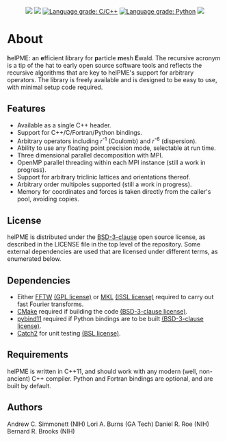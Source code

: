 <p align="center">
<a href="https://travis-ci.org/andysim/helpme"> <img src="https://travis-ci.org/andysim/helpme.svg?branch=master" /></a>
<a href="https://codecov.io/gh/andysim/helpme"> <img src="https://img.shields.io/codecov/c/github/andysim/helpme/master.svg" /></a>
<a href="https://lgtm.com/projects/g/andysim/helpme/context:cpp"><img alt="Language grade: C/C++" src="https://img.shields.io/lgtm/grade/cpp/g/andysim/helpme.svg?logo=lgtm&logoWidth=18"/></a>
<a href="https://lgtm.com/projects/g/andysim/helpme/context:python"><img alt="Language grade: Python" src="https://img.shields.io/lgtm/grade/python/g/andysim/helpme.svg?logo=lgtm&logoWidth=18"/></a>
<a href="https://opensource.org/licenses/BSD-3-Clause"><img src=https://img.shields.io/github/license/andysim/helpme.svg /></a>
</p>

# About #

**h**elPME: an **e**fficient **l**ibrary for **p**article **m**esh **E**wald.
The recursive acronym is a tip of the hat to early open source software tools
and reflects the recursive algorithms that are key to helPME's support for
arbitrary operators. The library is freely available and is designed to be easy
to use, with minimal setup code required.

## Features ##

* Available as a single C++ header.
* Support for C++/C/Fortran/Python bindings.
* Arbitrary operators including *r*<sup>-1</sup> (Coulomb) and *r*<sup>-6</sup>
  (dispersion).
* Ability to use any floating point precision mode, selectable at run time.
* Three dimensional parallel decomposition with MPI.
* OpenMP parallel threading within each MPI instance (still a work in
  progress).
* Support for arbitrary triclinic lattices and orientations thereof.
* Arbitrary order multipoles supported (still a work in progress).
* Memory for coordinates and forces is taken directly from the caller's pool,
  avoiding copies.

## License ##

helPME is distributed under the
[BSD-3-clause](https://opensource.org/licenses/BSD-3-Clause) open source
license, as described in the LICENSE file in the top level of the repository.
Some external dependencies are used that are licensed under different terms, as
enumerated below.

## Dependencies ##
* Either [FFTW](http://www.fftw.org/)
  [(GPL license)](https://opensource.org/licenses/gpl-license) or
  [MKL](https://software.intel.com/en-us/mkl)
  [(ISSL license)](https://software.intel.com/en-us/license/intel-simplified-software-license)
  required to carry out fast Fourier transforms.
* [CMake](https://cmake.org) required if building the code
  [(BSD-3-clause license)](https://opensource.org/licenses/BSD-3-Clause).
* [pybind11](https://github.com/pybind/pybind11) required if Python bindings
  are to be built [(BSD-3-clause license)](https://opensource.org/licenses/BSD-3-Clause).
* [Catch2](https://github.com/catchorg/Catch2) for unit testing 
  [(BSL license)](https://opensource.org/licenses/BSL-1.0).

## Requirements ##
helPME is written in C++11, and should work with any modern (well, non-ancient)
C++ compiler.  Python and Fortran bindings are optional, and are built by
default.

## Authors ##
Andrew C. Simmonett (NIH)
Lori A. Burns (GA Tech)
Daniel R. Roe (NIH)
Bernard R. Brooks (NIH)
